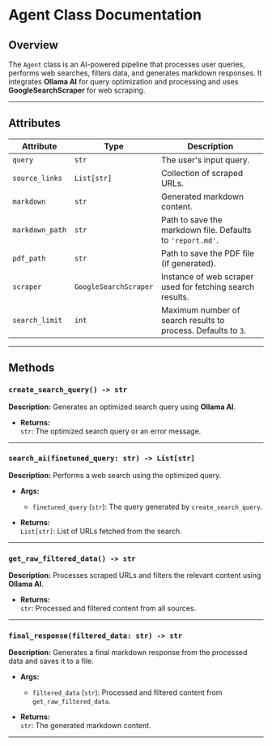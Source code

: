 # Agent Class Documentation

## Overview
The `Agent` class is an AI-powered pipeline that processes user queries, performs web searches, filters data, and generates markdown responses. It integrates **Ollama AI** for query optimization and processing and uses **GoogleSearchScraper** for web scraping.

---

## Attributes

| Attribute      | Type            | Description                                                                 |
|-----------------|-----------------|-----------------------------------------------------------------------------|
| `query`        | `str`           | The user's input query.                                                    |
| `source_links` | `List[str]`     | Collection of scraped URLs.                                                |
| `markdown`     | `str`           | Generated markdown content.                                                |
| `markdown_path`| `str`           | Path to save the markdown file. Defaults to `'report.md'`.                 |
| `pdf_path`     | `str`           | Path to save the PDF file (if generated).                                  |
| `scraper`      | `GoogleSearchScraper` | Instance of web scraper used for fetching search results.             |
| `search_limit` | `int`           | Maximum number of search results to process. Defaults to `3`.             |

---

## Methods


### `create_search_query() -> str`
**Description:** Generates an optimized search query using **Ollama AI**.

- **Returns:**  
  `str`: The optimized search query or an error message.


---

### `search_ai(finetuned_query: str) -> List[str]`
**Description:** Performs a web search using the optimized query.

- **Args:**
  - `finetuned_query` (`str`): The query generated by `create_search_query`.

- **Returns:**  
  `List[str]`: List of URLs fetched from the search.

---

### `get_raw_filtered_data() -> str`
**Description:** Processes scraped URLs and filters the relevant content using **Ollama AI**.

- **Returns:**  
  `str`: Processed and filtered content from all sources.

---

### `final_response(filtered_data: str) -> str`
**Description:** Generates a final markdown response from the processed data and saves it to a file.

- **Args:**
  - `filtered_data` (`str`): Processed and filtered content from `get_raw_filtered_data`.

- **Returns:**  
  `str`: The generated markdown content.


---


